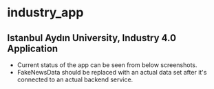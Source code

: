 # industry_app

## Istanbul Aydın University, Industry 4.0 Application
- Current status of the app can be seen from below screenshots.
- FakeNewsData should be replaced with an actual data set after it's connected to an actual backend service.

